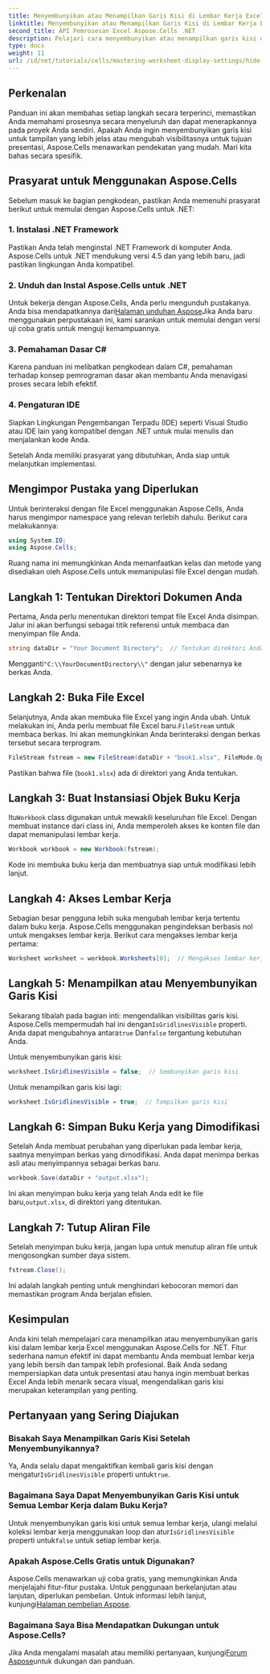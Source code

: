 ```yaml
---
title: Menyembunyikan atau Menampilkan Garis Kisi di Lembar Kerja Excel
linktitle: Menyembunyikan atau Menampilkan Garis Kisi di Lembar Kerja Excel
second_title: API Pemrosesan Excel Aspose.Cells .NET
description: Pelajari cara menyembunyikan atau menampilkan garis kisi dengan mudah di lembar kerja Excel menggunakan Aspose.Cells for .NET. Tutorial komprehensif ini mencakup petunjuk langkah demi langkah.
type: docs
weight: 11
url: /id/net/tutorials/cells/mastering-worksheet-display-settings/hide-display-gridlines/
---
```

## Perkenalan

Panduan ini akan membahas setiap langkah secara terperinci, memastikan Anda memahami prosesnya secara menyeluruh dan dapat menerapkannya pada proyek Anda sendiri. Apakah Anda ingin menyembunyikan garis kisi untuk tampilan yang lebih jelas atau mengubah visibilitasnya untuk tujuan presentasi, Aspose.Cells menawarkan pendekatan yang mudah. Mari kita bahas secara spesifik.

## Prasyarat untuk Menggunakan Aspose.Cells

Sebelum masuk ke bagian pengkodean, pastikan Anda memenuhi prasyarat berikut untuk memulai dengan Aspose.Cells untuk .NET:

### 1. Instalasi .NET Framework
Pastikan Anda telah menginstal .NET Framework di komputer Anda. Aspose.Cells untuk .NET mendukung versi 4.5 dan yang lebih baru, jadi pastikan lingkungan Anda kompatibel.

### 2. Unduh dan Instal Aspose.Cells untuk .NET
Untuk bekerja dengan Aspose.Cells, Anda perlu mengunduh pustakanya. Anda bisa mendapatkannya dari[Halaman unduhan Aspose](https://releases.aspose.com/cells/net/)Jika Anda baru menggunakan perpustakaan ini, kami sarankan untuk memulai dengan versi uji coba gratis untuk menguji kemampuannya.

### 3. Pemahaman Dasar C#
Karena panduan ini melibatkan pengkodean dalam C#, pemahaman terhadap konsep pemrograman dasar akan membantu Anda menavigasi proses secara lebih efektif.

### 4. Pengaturan IDE
Siapkan Lingkungan Pengembangan Terpadu (IDE) seperti Visual Studio atau IDE lain yang kompatibel dengan .NET untuk mulai menulis dan menjalankan kode Anda.

Setelah Anda memiliki prasyarat yang dibutuhkan, Anda siap untuk melanjutkan implementasi.

## Mengimpor Pustaka yang Diperlukan

Untuk berinteraksi dengan file Excel menggunakan Aspose.Cells, Anda harus mengimpor namespace yang relevan terlebih dahulu. Berikut cara melakukannya:

```csharp
using System.IO;
using Aspose.Cells;
```

Ruang nama ini memungkinkan Anda memanfaatkan kelas dan metode yang disediakan oleh Aspose.Cells untuk memanipulasi file Excel dengan mudah.

## Langkah 1: Tentukan Direktori Dokumen Anda

Pertama, Anda perlu menentukan direktori tempat file Excel Anda disimpan. Jalur ini akan berfungsi sebagai titik referensi untuk membaca dan menyimpan file Anda.

```csharp
string dataDir = "Your Document Directory";  // Tentukan direktori Anda di sini
```

 Mengganti`"C:\\YourDocumentDirectory\\"` dengan jalur sebenarnya ke berkas Anda.

## Langkah 2: Buka File Excel

 Selanjutnya, Anda akan membuka file Excel yang ingin Anda ubah. Untuk melakukan ini, Anda perlu membuat file Excel baru.`FileStream` untuk membaca berkas. Ini akan memungkinkan Anda berinteraksi dengan berkas tersebut secara terprogram.

```csharp
FileStream fstream = new FileStream(dataDir + "book1.xlsx", FileMode.Open);
```

Pastikan bahwa file (`book1.xlsx`) ada di direktori yang Anda tentukan.

## Langkah 3: Buat Instansiasi Objek Buku Kerja

 Itu`Workbook` class digunakan untuk mewakili keseluruhan file Excel. Dengan membuat instance dari class ini, Anda memperoleh akses ke konten file dan dapat memanipulasi lembar kerja.

```csharp
Workbook workbook = new Workbook(fstream);
```

Kode ini membuka buku kerja dan membuatnya siap untuk modifikasi lebih lanjut.

## Langkah 4: Akses Lembar Kerja

Sebagian besar pengguna lebih suka mengubah lembar kerja tertentu dalam buku kerja. Aspose.Cells menggunakan pengindeksan berbasis nol untuk mengakses lembar kerja. Berikut cara mengakses lembar kerja pertama:

```csharp
Worksheet worksheet = workbook.Worksheets[0];  // Mengakses lembar kerja pertama
```

## Langkah 5: Menampilkan atau Menyembunyikan Garis Kisi

Sekarang tibalah pada bagian inti: mengendalikan visibilitas garis kisi. Aspose.Cells mempermudah hal ini dengan`IsGridlinesVisible` properti. Anda dapat mengubahnya antara`true` Dan`false` tergantung kebutuhan Anda.

Untuk menyembunyikan garis kisi:

```csharp
worksheet.IsGridlinesVisible = false;  // Sembunyikan garis kisi
```

Untuk menampilkan garis kisi lagi:

```csharp
worksheet.IsGridlinesVisible = true;  // Tampilkan garis kisi
```

## Langkah 6: Simpan Buku Kerja yang Dimodifikasi

Setelah Anda membuat perubahan yang diperlukan pada lembar kerja, saatnya menyimpan berkas yang dimodifikasi. Anda dapat menimpa berkas asli atau menyimpannya sebagai berkas baru.

```csharp
workbook.Save(dataDir + "output.xlsx");
```

 Ini akan menyimpan buku kerja yang telah Anda edit ke file baru,`output.xlsx`, di direktori yang ditentukan.

## Langkah 7: Tutup Aliran File

Setelah menyimpan buku kerja, jangan lupa untuk menutup aliran file untuk mengosongkan sumber daya sistem.

```csharp
fstream.Close();
```

Ini adalah langkah penting untuk menghindari kebocoran memori dan memastikan program Anda berjalan efisien.

## Kesimpulan

Anda kini telah mempelajari cara menampilkan atau menyembunyikan garis kisi dalam lembar kerja Excel menggunakan Aspose.Cells for .NET. Fitur sederhana namun efektif ini dapat membantu Anda membuat lembar kerja yang lebih bersih dan tampak lebih profesional. Baik Anda sedang mempersiapkan data untuk presentasi atau hanya ingin membuat berkas Excel Anda lebih menarik secara visual, mengendalikan garis kisi merupakan keterampilan yang penting.

## Pertanyaan yang Sering Diajukan

### Bisakah Saya Menampilkan Garis Kisi Setelah Menyembunyikannya?
 Ya, Anda selalu dapat mengaktifkan kembali garis kisi dengan mengatur`IsGridlinesVisible` properti untuk`true`.

### Bagaimana Saya Dapat Menyembunyikan Garis Kisi untuk Semua Lembar Kerja dalam Buku Kerja?
 Untuk menyembunyikan garis kisi untuk semua lembar kerja, ulangi melalui koleksi lembar kerja menggunakan loop dan atur`IsGridlinesVisible` properti untuk`false` untuk setiap lembar kerja.

### Apakah Aspose.Cells Gratis untuk Digunakan?
 Aspose.Cells menawarkan uji coba gratis, yang memungkinkan Anda menjelajahi fitur-fitur pustaka. Untuk penggunaan berkelanjutan atau lanjutan, diperlukan pembelian. Untuk informasi lebih lanjut, kunjungi[Halaman pembelian Aspose](https://purchase.aspose.com/buy).

### Bagaimana Saya Bisa Mendapatkan Dukungan untuk Aspose.Cells?
 Jika Anda mengalami masalah atau memiliki pertanyaan, kunjungi[Forum Aspose](https://forum.aspose.com/c/cells/9)untuk dukungan dan panduan.